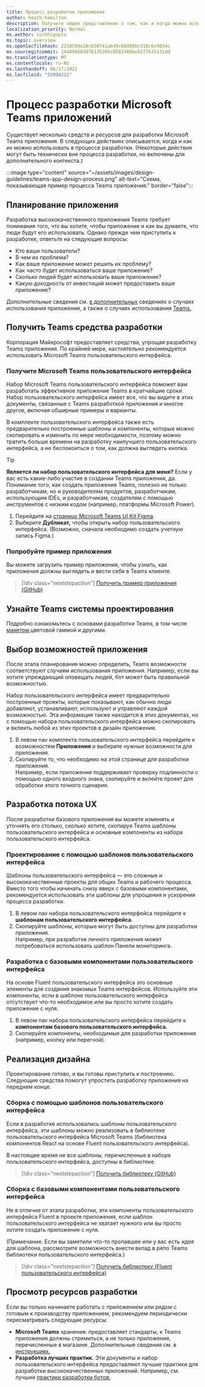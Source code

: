 ```yaml
---
title: Процесс разработки приложения
author: heath-hamilton
description: Получите общее представление о том, как и когда можно использовать средства и ресурсы Майкрософт для разработки эффективного Microsoft Teams приложения.
localization_priority: Normal
ms.author: surbhigupta
ms.topic: overview
ms.openlocfilehash: 225859da18cb50741ab49c68d89bc318c6c9034c
ms.sourcegitcommit: 14409950307b135265c8582408be5277b35131dd
ms.translationtype: MT
ms.contentlocale: ru-RU
ms.lasthandoff: 06/17/2021
ms.locfileid: "52994212"
---
```

# <a name="design-process-for-microsoft-teams-apps"></a>Процесс разработки Microsoft Teams приложений

Существует несколько средств и ресурсов для разработки Microsoft Teams приложения. В следующих действиях описывается, когда и как их можно использовать в процессе разработки. (Некоторые действия могут быть технически вне процесса разработки, но включены для дополнительного контекста.)

:::image type="content" source="~/assets/images/design-guidelines/teams-app-design-process.png" alt-text="Схема, показывающая пример процесса Teams приложения." border="false":::

## <a name="plan-your-app"></a>Планирование приложения

Разработка высококачественного приложения Teams требует понимания того, что вы хотите, чтобы приложение и как вы думаете, что люди будут его использовать. Однако прежде чем приступить к разработке, ответьте на следующие вопросы:

* Кто ваши пользователи?
* В чем их проблема?
* Как ваше приложение может решить их проблему?
* Как часто будет использоваться ваше приложение?
* Сколько людей будет использовать ваше приложение?
* Какую доходность от инвестиций может предоставить ваше приложение?

Дополнительные сведения см. [в дополнительных](~/concepts/design/understand-use-cases.md) сведениях о случаях использования приложения, а также о случаях использования [Teams.](~/concepts/design/map-use-cases.md)

## <a name="get-teams-design-tools"></a>Получить Teams средства разработки

Корпорация Майкрософт предоставляет средства, упрощая разработку Teams приложения. По крайней мере, настоятельно рекомендуется использовать Microsoft Teams пользовательского интерфейса.

### <a name="get-the-microsoft-teams-ui-kit"></a>Получите Microsoft Teams пользовательского интерфейса

Набор Microsoft Teams пользовательского интерфейса поможет вам разработать эффективное приложение Teams в кратчайшие сроки. Набор пользовательского интерфейса имеет все, что вы видите в этих документы, связанные с Teams разработкой приложения и многое другое, включая обширные примеры и варианты.

В комплекте пользовательского интерфейса также есть предварительно построенные шаблоны и компоненты, которые можно скопировать и изменить по мере необходимости, поэтому можно тратить больше времени на разработку наилучшего пользовательского интерфейса, а не беспокоиться о том, как должна выглядеть кнопка.

> [!TIP]
> **Является ли набор пользовательского интерфейса для меня?** Если у вас есть какие-либо участие в создании Teams приложения, да. Понимание того, как создать приложение Teams, полезно не только разработчикам, но и руководителям продуктов, разработчикам, использующим IDEs, и разработчикам, создателям с помощью инструментов с низким кодом (например, платформы Microsoft Power).

1. Перейдите на [страницу Microsoft Teams UI Kit Figma](https://www.figma.com/community/file/916836509871353159).
1. Выберите **Дубликат,** чтобы открыть набор пользовательского интерфейса. (Возможно, сначала необходимо создать учетную запись Figma.)

### <a name="try-the-sample-app"></a>Попробуйте пример приложения

Вы можете загрузить пример приложения, чтобы узнать, как приложения должны выглядеть и вести себя в Teams клиенте.

> [!div class="nextstepaction"]
> [Получить пример приложения (GitHub)](https://github.com/OfficeDev/Microsoft-Teams-Samples/tree/main/samples/tab-ui-templates/ts)

## <a name="learn-teams-design-system"></a>Узнайте Teams системы проектирования

Подробно ознакомьтесь с основами разработки Teams, в том числе [макетом,](design-teams-app-fundamentals.md)цветовой гаммой и другими.

## <a name="choose-app-capabilities"></a>Выбор возможностей приложения

После этапа планирования можно определить, Teams возможности соответствуют случаям использования приложения. Например, если вы хотите упреждающий оповещать людей, бот может быть правильной возможностью.

Набор пользовательского интерфейса имеет предварительно построенные проекты, которые показывают, как обычно люди добавляют, устанавливают, используют и управляют каждой возможностью. Эта информация также находится в этих документах, но с помощью набора пользовательского интерфейса можно скопировать и вклеить любой из этих проектов в дизайн приложения.

1. В левом nav комплекта пользовательского интерфейса перейдите к возможностям **Приложения** и выберите нужные возможности для приложения.
1. Скопируйте то, что необходимо на этой странице для разработки приложения.<br />
   Например, если приложение поддерживает проверку подлинности с помощью одного входного знака, скопируйте и вклейте проект для обработки этого точного сценария.

## <a name="design-your-ux-flow"></a>Разработка потока UX

После разработки базового приложения вы можете изменять и уточнять его столько, сколько хотите, скопируя Teams шаблоны пользовательского интерфейса и основные компоненты из набора пользовательского интерфейса.

### <a name="design-with-ui-templates"></a>Проектирование с помощью шаблонов пользовательского интерфейса

Шаблоны пользовательского интерфейса — это сложные и высококачественные проекты для общих Teams и рабочего процесса. Вместо того чтобы начинать снизу вверх с базовыми компонентами, рекомендуется использовать эти шаблоны для упрощения и ускорения процесса разработки.

1. В левом nav набора пользовательского интерфейса перейдите к **шаблонам пользовательского интерфейса.**
1. Скопируйте шаблоны, которые могут быть доступны для разработки приложения.<br />
   Например, при разработке личного приложения может потребоваться использовать шаблон Панели мониторинга.

### <a name="design-with-basic-ui-components"></a>Разработка с базовыми компонентами пользовательского интерфейса

На основе Fluent пользовательского интерфейса это основные элементы для создания знакомых Teams интерфейсов. Используйте эти компоненты, если в шаблоне пользовательского интерфейса отсутствует что-то необходимое или вы просто хотите создать приложение с нуля.

1. В левом nav набора пользовательского интерфейса перейдите к **компонентам базового пользовательского интерфейса.**
1. Скопируйте компоненты, необходимые для разработки приложения (например, кнопку или перегной).

## <a name="implement-your-design"></a>Реализация дизайна

Проектирование готово, и вы готовы приступить к построению. Следующие средства помогут упростить разработку приложения на переднем конце.

### <a name="build-with-ui-templates"></a>Сборка с помощью шаблонов пользовательского интерфейса

Если в разработке использовались шаблоны пользовательского интерфейса, эти шаблоны можно реализовать в библиотеке пользовательского интерфейса Microsoft Teams (библиотека компонентов React на основе Fluent пользовательского интерфейса).

В настоящее время не все шаблоны, перечисленные в наборе пользовательского интерфейса, доступны в библиотеке.

> [!div class="nextstepaction"]
> [Получить библиотеку (GitHub)](https://github.com/OfficeDev/microsoft-teams-ui-component-library)

### <a name="build-with-basic-ui-components"></a>Сборка с базовыми компонентами пользовательского интерфейса

Не в отличие от этапа разработки, эти компоненты пользовательского интерфейса Fluent в проекте приложения, если шаблон пользовательского интерфейса не хватает нужного или вы просто хотите создать приложение с нуля. 

(Примечание. Если вы заметили что-то пропавшее или у вас есть идея для шаблона, рассмотрите возможность внести вклад в репо Teams библиотеки пользовательского интерфейса.)

> [!div class="nextstepaction"]
> [Получить библиотеку (Fluent пользовательского интерфейса)](https://fluentsite.z22.web.core.windows.net/)

## <a name="review-design-resources"></a>Просмотр ресурсов разработки

Если вы только начинаете работать с приложением или рядом с готовым к производству приложением, рекомендуем периодически пересматривать следующие ресурсы:

* **Microsoft Teams** хранения: предоставляет стандарты, к Teams приложения должны стремиться, а не только приложения, перечисленные в магазине. Дополнительные сведения см. в [инструкциях.](~/concepts/deploy-and-publish/appsource/prepare/teams-store-validation-guidelines.md)
* **Разработка лучших практик.** Эти документы и набор пользовательского интерфейса предоставляют лучшие практики для разработки высококачественных приложений. Например, см. лучшие [практики разработки ботов.](~/bots/design/bots.md#best-practices)

